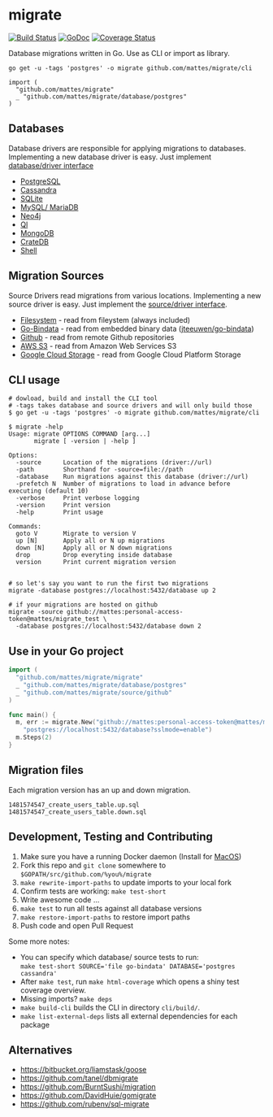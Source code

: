 # migrate

[![Build Status](https://travis-ci.org/mattes/migrate.svg?branch=v3.0-prev)](https://travis-ci.org/mattes/migrate)
[![GoDoc](https://godoc.org/github.com/mattes/migrate?status.svg)](https://godoc.org/github.com/mattes/migrate)
[![Coverage Status](https://coveralls.io/repos/github/mattes/migrate/badge.svg?branch=v3.0-prev)](https://coveralls.io/github/mattes/migrate?branch=v3.0-prev)

Database migrations written in Go. Use as CLI or import as library.


```
go get -u -tags 'postgres' -o migrate github.com/mattes/migrate/cli

import (
  "github.com/mattes/migrate"
  _ "github.com/mattes/migrate/database/postgres"
)
```

## Databases 

Database drivers are responsible for applying migrations to databases.
Implementing a new database driver is easy. Just implement [database/driver interface](database/driver.go)

  * [PostgreSQL](database/postgres)
  * [Cassandra](database/cassandra)
  * [SQLite](database/sqlite)
  * [MySQL/ MariaDB](database/mysql)
  * [Neo4j](database/neo4j)
  * [Ql](database/ql)
  * [MongoDB](database/mongodb)
  * [CrateDB](database/crate)
  * [Shell](database/shell)


## Migration Sources

Source Drivers read migrations from various locations. Implementing a new source driver
is easy. Just implement the [source/driver interface](source/driver.go).

  * [Filesystem](source/file) - read from fileystem (always included)
  * [Go-Bindata](source/go-bindata) - read from embedded binary data ([jteeuwen/go-bindata](https://github.com/jteeuwen/go-bindata))
  * [Github](source/github) - read from remote Github repositories
  * [AWS S3](source/aws-s3) - read from Amazon Web Services S3
  * [Google Cloud Storage](source/google-cloud-storage) - read from Google Cloud Platform Storage


## CLI usage 

```
# dowload, build and install the CLI tool
# -tags takes database and source drivers and will only build those
$ go get -u -tags 'postgres' -o migrate github.com/mattes/migrate/cli

$ migrate -help
Usage: migrate OPTIONS COMMAND [arg...]
       migrate [ -version | -help ]

Options:
  -source      Location of the migrations (driver://url)
  -path        Shorthand for -source=file://path
  -database    Run migrations against this database (driver://url)
  -prefetch N  Number of migrations to load in advance before executing (default 10)
  -verbose     Print verbose logging
  -version     Print version
  -help        Print usage

Commands:
  goto V       Migrate to version V
  up [N]       Apply all or N up migrations
  down [N]     Apply all or N down migrations
  drop         Drop everyting inside database
  version      Print current migration version


# so let's say you want to run the first two migrations
migrate -database postgres://localhost:5432/database up 2

# if your migrations are hosted on github
migrate -source github://mattes:personal-access-token@mattes/migrate_test \
  -database postgres://localhost:5432/database down 2
```


## Use in your Go project 

```go
import (
  "github.com/mattes/migrate/migrate"
  _ "github.com/mattes/migrate/database/postgres"
  _ "github.com/mattes/migrate/source/github"
)

func main() {
  m, err := migrate.New("github://mattes:personal-access-token@mattes/migrate_test",
    "postgres://localhost:5432/database?sslmode=enable")
  m.Steps(2)
}
```

## Migration files

Each migration version has an up and down migration.

```
1481574547_create_users_table.up.sql
1481574547_create_users_table.down.sql
```

## Development, Testing and Contributing

  1. Make sure you have a running Docker daemon
     (Install for [MacOS](https://docs.docker.com/docker-for-mac/))
  2. Fork this repo and `git clone` somewhere to `$GOPATH/src/github.com/%you%/migrate`
  3. `make rewrite-import-paths` to update imports to your local fork
  4. Confirm tests are working: `make test-short`
  5. Write awesome code ...
  6. `make test` to run all tests against all database versions
  7. `make restore-import-paths` to restore import paths
  8. Push code and open Pull Request
 
Some more notes:

  * You can specify which database/ source tests to run:  
    `make test-short SOURCE='file go-bindata' DATABASE='postgres cassandra'`
  * After `make test`, run `make html-coverage` which opens a shiny test coverage overview.  
  * Missing imports? `make deps`
  * `make build-cli` builds the CLI in directory `cli/build/`.
  * `make list-external-deps` lists all external dependencies for each package

## Alternatives

 * https://bitbucket.org/liamstask/goose
 * https://github.com/tanel/dbmigrate
 * https://github.com/BurntSushi/migration
 * https://github.com/DavidHuie/gomigrate
 * https://github.com/rubenv/sql-migrate


